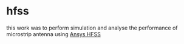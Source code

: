 # hfss

this work was to perform simulation and analyse the performance of microstrip antenna using [Ansys HFSS](https://www.ansys.com/products/electronics/ansys-hfss)
